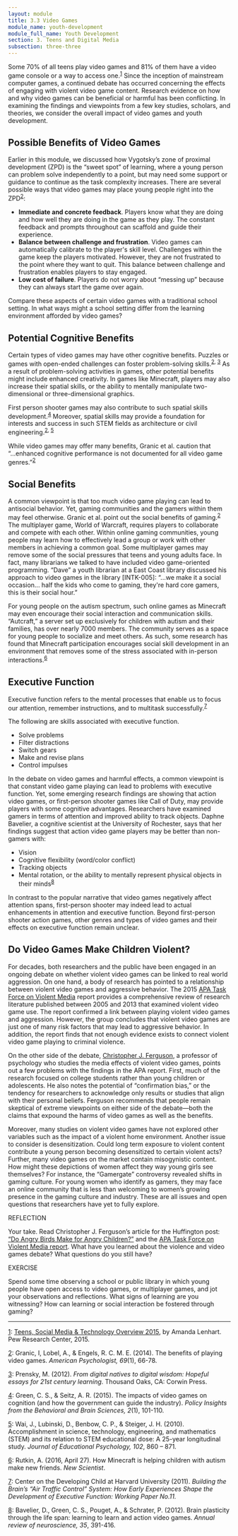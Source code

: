 ```yaml
---
layout: module
title: 3.3 Video Games
module_name: youth-development
module_full_name: Youth Development
section: 3. Teens and Digital Media
subsection: three-three
---
```



Some 70% of all teens play video games and 81% of them have a video game console or a way to access one.<sup><a name="1" href="#fn1">1</a></sup> Since the inception of mainstream computer games, a continued debate has occurred concerning the effects of engaging with violent video game content. Research evidence on how and why video games can be beneficial or harmful has been conflicting. In examining the findings and viewpoints from a few key studies, scholars, and theories, we consider the overall impact of video games and youth development. 


## Possible Benefits of Video Games

Earlier in this module, we discussed how Vygotsky’s zone of proximal development (ZPD) is the “sweet spot” of learning, where a young person can problem solve independently to a point, but may need some support or guidance to continue as the task complexity increases. There are several possible ways that video games may place young people right into the ZPD<sup><a name="2" href="#fn2">2</a></sup>: 

- **Immediate and concrete feedback**. Players know what they are doing and how well they are doing in the game as they play. The constant feedback and prompts throughout can scaffold and guide their experience. 
- **Balance between challenge and frustration**. Video games can automatically calibrate to the player's skill level. Challenges within the game keep the players motivated. However, they are not frustrated to the point where they want to quit. This balance between challenge and frustration enables players to stay engaged. 
- **Low cost of failure**. Players do not worry about “messing up” because they can always start the game over again. 

Compare these aspects of certain video games with a traditional school setting. In what ways might a school setting differ from the learning environment afforded by video games? 


## Potential Cognitive Benefits

Certain types of video games may have other cognitive benefits. Puzzles or games with open-ended challenges can foster problem-solving skills.<sup><a name="2" href="#fn2">2</a>, <a name="3" href="#fn3">3</a></sup> As a result of problem-solving activities in games, other potential benefits might include enhanced creativity. In games like Minecraft, players may also increase their spatial skills, or the ability to mentally manipulate two-dimensional or three-dimensional graphics.  

First person shooter games may also contribute to such spatial skills development.<sup><a name="4" href="#fn4">4</a></sup> Moreover, spatial skills may provide a foundation for interests and success in such STEM fields as architecture or civil engineering.<sup><a name="2" href="#fn2">2</a>, <a name="5" href="#fn5">5</a></sup>  

While video games may offer many benefits, Granic et al. caution that “...enhanced cognitive performance is not documented for all video game genres.”<sup><a name="2" href="#fn2">2</a></sup>


## Social Benefits

A common viewpoint is that too much video game playing can lead to antisocial behavior. Yet, gaming communities and the gamers within them may feel otherwise. Granic et al. point out the social benefits of gaming.<sup><a name="2" href="#fn2">2</a></sup> The multiplayer game, World of Warcraft, requires players to collaborate and compete with each other. Within online gaming communities, young people may learn how to effectively lead a group or work with other members in achieving a common goal. Some multiplayer games may remove some of the social pressures that teens and young adults face. In fact, many librarians we talked to have included video game-oriented programming. “Dave” a youth librarian at a East Coast library discussed his approach to video games in the library [INTK-005]: “...we make it a social occasion... half the kids who come to gaming, they're hard core gamers, this is their social hour.” 

For young people on the autism spectrum, such online games as Minecraft may even encourage their social interaction and communication skills. “Autcraft,” a server set up exclusively for children with autism and their families, has over nearly 7000 members. The community serves as a space for young people to socialize and meet others. As such, some research has found that Minecraft participation encourages social skill development in an environment that removes some of the stress associated with in-person interactions.<sup><a name="6" href="#fn6">6</a></sup>


## Executive Function

Executive function refers to the mental processes that enable us to focus our attention, remember instructions, and to multitask successfully.<sup><a name="7" href="#fn7">7</a></sup>

The following are skills associated with executive function. 

- Solve problems 
- Filter distractions 
- Switch gears 
- Make and revise plans 
- Control impulses 

In the debate on video games and harmful effects, a common viewpoint is that constant video game playing can lead to problems with executive function. Yet, some emerging research findings are showing that action video games, or first-person shooter games like Call of Duty, may provide players with some cognitive advantages. Researchers have examined gamers in terms of attention and improved ability to track objects. Daphne Bavelier, a cognitive scientist at the University of Rochester, says that her findings suggest that action video game players may be better than non-gamers with: 

- Vision 
- Cognitive flexibility (word/color conflict) 
- Tracking objects 
- Mental rotation, or the ability to mentally represent physical objects in their minds<sup><a name="8" href="#fn8">8</a></sup>

In contrast to the popular narrative that video games negatively affect attention spans, first-person shooter may indeed lead to actual enhancements in attention and executive function. Beyond first-person shooter action games, other genres and types of video games and their effects on executive function remain unclear. 

## Do Video Games Make Children Violent? 

For decades, both researchers and the public have been engaged in an ongoing debate on whether violent video games can be linked to real world aggression. On one hand, a body of research has pointed to a relationship between violent video games and aggressive behavior. The 2015 <a href="http://www.apa.org/pi/families/violent-media.aspx" target="_blank">APA Task Force on Violent Media</a> report provides a comprehensive review of research literature published between 2005 and 2013 that examined violent video game use. The report confirmed a link between playing violent video games and aggression. However, the group concludes that violent video games are just one of many risk factors that may lead to aggressive behavior. In addition, the report finds that not enough evidence exists to connect violent video game playing to criminal violence. 

On the other side of the debate, <a href="http://www.stetson.edu/other/faculty/profiles/christopher-ferguson.php" target="_blank">Christopher J. Ferguson</a>, a professor of psychology who studies the media effects of violent video games, points out a few problems with the findings in the APA report. First, much of the research focused on college students rather than young children or adolescents. He also notes the potential of “confirmation bias,” or the tendency for researchers to acknowledge only results or studies that align with their personal beliefs. Ferguson recommends that people remain skeptical of extreme viewpoints on either side of the debate—both the claims that expound the harms of video games as well as the benefits. 

Moreover, many studies on violent video games have not explored other variables such as the impact of a violent home environment. Another issue to consider is desensitization. Could long term exposure to violent content contribute a young person becoming desensitized to certain violent acts? Further, many video games on the market contain misogynistic content. How might these depictions of women affect they way young girls see themselves? For instance, the “Gamergate” controversy revealed shifts in gaming culture. For young women who identify as gamers, they may face an online community that is less than welcoming to women’s growing presence in the gaming culture and industry. These are all issues and open questions that researchers have yet to fully explore. 

<div class="reflection"> 

  <p><span class="box-title">REFLECTION</span></p> 
  <p>Your take. Read Christopher J. Ferguson’s article for the Huffington post: <a href="http://www.huffingtonpost.com/christopher-j-ferguson/do-angry-birds-make-for-angry-children_b_8276610.html" target="_blank">“Do Angry Birds Make for Angry Children?”</a> and the <a  href="http://www.apa.org/news/press/releases/2015/08/violent-video-games.aspx" target="_blank">APA Task Force on Violent Media report</a>. What have you learned about the violence and video games debate? What questions do you still have?</p>
</div>

<div class="reflection"> 

  <p><span class="box-title">EXERCISE</span></p> 
  <p>Spend some time observing a school or public library in which young people have open access to video games, or multiplayer games, and jot your observations and reflections. What signs of learning are you witnessing? How can learning or social interaction be fostered through gaming?</p>
</div>

<hr/>

<a name="fn1" href="#1">1</a>: [Teens, Social Media & Technology Overview 2015](http://www.pewinternet.org/2015/04/09/teens-social-media-technology-2015/), by Amanda Lenhart. Pew Research Center, 2015.

<a name="fn2" href="#2">2</a>: Granic, I, Lobel, A., & Engels, R. C. M. E. (2014). The benefits of playing video games. _American Psychologist, 69_(1), 66-78.

<a name="fn3" href="#3">3</a>: Prensky, M. (2012). _From digital natives to digital wisdom: Hopeful essays for 21st century learning_. Thousand Oaks, CA: Corwin Press.

<a name="fn4" href="#4">4</a>: Green, C. S., & Seitz, A. R. (2015). The impacts of video games on cognition (and how the government can guide the industry). _Policy Insights from the Behavioral and Brain Sciences, 2_(1), 101-110.

<a name="fn5" href="#5">5</a>: Wai, J., Lubinski, D., Benbow, C. P., & Steiger, J. H. (2010). Accomplishment in science, technology, engineering, and mathematics (STEM) and its relation to STEM educational dose: A 25-year longitudinal study. _Journal of Educational Psychology, 102_, 860 – 871. 

<a name="fn6" href="#6">6</a>: Rutkin, A. (2016, April 27). How Minecraft is helping children with autism make new friends. _New Scientist_.

<a name="fn7" href="#7">7</a>: Center on the Developing Child at Harvard University (2011). _Building the Brain’s “Air Traffic Control” System: How Early Experiences Shape the Development of Executive Function: Working Paper No.11._

<a name="fn8" href="#8">8</a>: Bavelier, D., Green, C. S., Pouget, A., & Schrater, P. (2012). Brain plasticity through the life span: learning to learn and action video games. _Annual review of neuroscience, 35_, 391-416.
